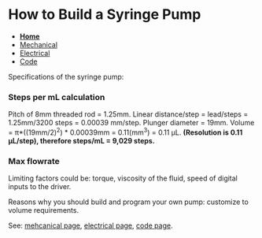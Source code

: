 # How to Build a Syringe Pump

- **[Home](/Syringe-Pump-Assignment/index)**
- [Mechanical](/Syringe-Pump-Assignment/mechanical)
- [Electrical](/Syringe-Pump-Assignment/electrical)
- [Code](/Syringe-Pump-Assignment/code)

Specifications of the syringe pump:

### Steps per mL calculation 
Pitch of 8mm threaded rod = 1.25mm.
Linear distance/step = lead/steps = 1.25mm/3200 steps = 0.00039 mm/step.
Plunger diameter = 19mm.
Volume = π*((19mm/2)<sup>2</sup>) * 0.00039mm = 0.11(mm<sup>3</sup>) = 0.11 μL.
**(Resolution is 0.11 μL/step), therefore steps/mL = 9,029 steps.**

### Max flowrate
Limiting factors could be: torque, viscosity of the fluid, speed of digital inputs to the driver. 


Reasons why you should build and program your own pump: customize to volume requirements. 

See: [mehcanical page](/Syringe-Pump-Assignment/mechanical), [electrical page](/Syringe-Pump-Assignment/electrical), [code page](/Syringe-Pump-Assignment/code).


